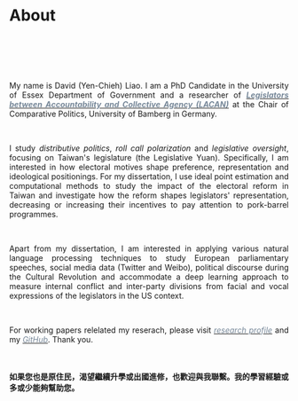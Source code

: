 # About


<br/><br/><br/><br/>

<div style="text-align: justify">


My name is David (Yen-Chieh) Liao. I am a PhD Candidate in the University of Essex Department of Government and a researcher of [<span style="color:#778899">***Legislators between Accountability and Collective Agency (LACAN)***</span>](https://projectlacan.wordpress.com/team/) at the Chair of Comparative Politics, University of Bamberg in Germany. 


<br/>

I study *distributive politics*, *roll call polarization* and *legislative oversight*, focusing on Taiwan's legislature (the Legislative Yuan). Specifically, I am interested in how electoral motives shape preference, representation and ideological positionings. For my dissertation, I use ideal point estimation and computational methods to study the impact of the electoral reform 
in Taiwan and investigate how the reform shapes legislators' representation, decreasing or increasing their incentives to pay attention to pork-barrel programmes. 


<br/>

Apart from my dissertation, I am interested in applying various natural language processing techniques to study European parliamentary speeches, social media data (Twitter and Weibo), political discourse during the Cultural Revolution and accommodate a deep learning approach to measure internal conflict and inter-party divisions from facial and vocal expressions of the legislators in the US context.

<br/>

For working papers relelated my reserach, please visit [<span style="color:#778899"> *research profile*</span>](https://davidycliao.github.io/research/) and my [<span style="color:#778899"> *GitHub*</span>](https://github.com/davidycliao). Thank you.






<br/><br/>
__如果您也是原住民，渴望繼續升學或出國進修，也歡迎與我聯繫。我的學習經驗或多或少能夠幫助您。__

</div>


<br/><br/>

